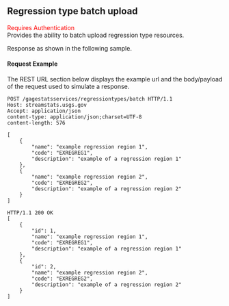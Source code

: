 ## Regression type batch upload
<span style="color:red">Requires Authentication</span>  
Provides the ability to batch upload regression type resources.

Response as shown in the following sample.
#### Request Example
The REST URL section below displays the example url and the body/payload of the request used to simulate a response.

```
POST /gagestatsservices/regressiontypes/batch HTTP/1.1
Host: streamstats.usgs.gov
Accept: application/json
content-type: application/json;charset=UTF-8
content-length: 576

[
	{
	    "name": "example regression region 1",
        "code": "EXREGREG1",
        "description": "example of a regression region 1"
    },
    {
	    "name": "example regression region 2",
        "code": "EXREGREG2",
        "description": "example of a regression region 2"
    }
]
```

```
HTTP/1.1 200 OK
[
	{
        "id": 1,
        "name": "example regression region 1",
        "code": "EXREGREG1",
        "description": "example of a regression region 1"
	},
    {
        "id": 2,
        "name": "example regression region 2",
        "code": "EXREGREG2",
        "description": "example of a regression region 2"
	}
]
```